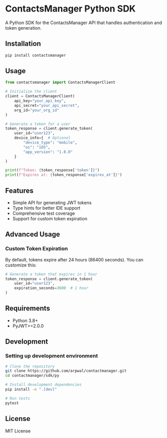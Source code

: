 # ContactsManager Python SDK

A Python SDK for the ContactsManager API that handles authentication and token generation.

## Installation

```bash
pip install contactsmanager
```

## Usage

```python
from contactsmanager import ContactsManagerClient

# Initialize the client
client = ContactsManagerClient(
    api_key="your_api_key",
    api_secret="your_api_secret",
    org_id="your_org_id"
)

# Generate a token for a user
token_response = client.generate_token(
    user_id="user123",
    device_info={  # Optional
        "device_type": "mobile",
        "os": "iOS",
        "app_version": "1.0.0"
    }
)

print(f"Token: {token_response['token']}")
print(f"Expires at: {token_response['expires_at']}")
```

## Features

- Simple API for generating JWT tokens
- Type hints for better IDE support
- Comprehensive test coverage
- Support for custom token expiration

## Advanced Usage

### Custom Token Expiration

By default, tokens expire after 24 hours (86400 seconds). You can customize this:

```python
# Generate a token that expires in 1 hour
token_response = client.generate_token(
    user_id="user123",
    expiration_seconds=3600  # 1 hour
)
```

## Requirements

- Python 3.8+
- PyJWT>=2.0.0

## Development

### Setting up development environment

```bash
# Clone the repository
git clone https://github.com/arpwal/contactmanager.git
cd contactmanager/sdk/py

# Install development dependencies
pip install -e ".[dev]"

# Run tests
pytest
```

## License

MIT License 